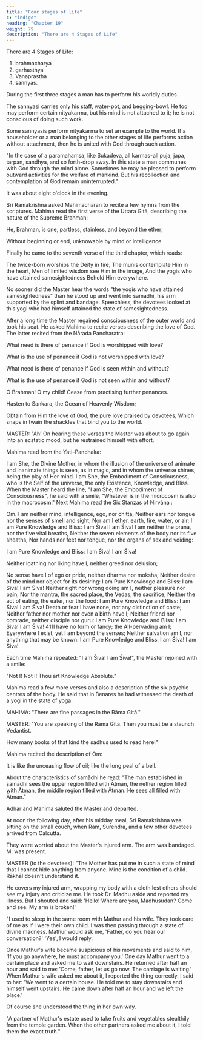 ```yaml
---
title: "Four stages of life"
c: "indigo"
heading: "Chapter 19"
weight: 79
description: "There are 4 Stages of Life"
---
```




There are 4 Stages of Life:

1. brahmacharya
2. garhasthya
3. Vanaprastha
4.  sannyas.

During the first three stages a man has to perform his worldly duties. 

The sannyasi carries only his staff, water-pot, and begging-bowl. He too may perform certain nityakarma, but his mind is not attached to it; he is not conscious of doing such work.

Some sannyasis perform nityakarma to set an example to the world. If a householder or a man belonging to the other stages of life performs action without attachment, then he is united with God through such action. 

"In the case of a paramahamsa, like Sukadeva, all karmas-all puja, japa, tarpan, sandhya, and so forth-drop away. In this state a man communes with God through the mind alone. Sometimes he may be pleased to perform outward activities for the welfare of mankind. But his recollection and contemplation of God remain uninterrupted."

It was about eight o'clock in the evening. 

Sri Ramakrishna asked Mahimacharan to recite a few hymns from the scriptures. Mahima read the first verse of the Uttara Gitā, describing the nature of the Supreme Brahman:

He, Brahman, is one, partless, stainless, and beyond the ether; 


Without beginning or end, unknowable by mind or intelligence.

Finally he came to the seventh verse of the third chapter, which reads:

The twice-born worships the Deity in fire,
The munis contemplate Him in the heart,
Men of limited wisdom see Him in the image,
And the yogis who have attained samesightedness
Behold Him everywhere.

No sooner did the Master hear the words "the yogis who have attained samesightedness" than he stood up and went into samādhi, his arm supported by the splint and bandage.
Speechless, the devotees looked at this yogi who had himself attained the state of samesightedness.

After a long time the Master regained consciousness of the outer world and took his seat. He asked Mahima to recite verses describing the love of God. The latter recited
from the Nārada Pancharatra:

What need is there of penance if God is worshipped with love?

What is the use of penance if God is not worshipped with love?

What need is there of penance if God is seen within and without?

What is the use of penance if God is not seen within and without?

O Brahman! O my child! Cease from practising further penances.

Hasten to Sankara, the Ocean of Heavenly Wisdom;

Obtain from Him the love of God, the pure love praised by devotees, Which snaps in twain the shackles that bind you to the world.

MASTER: "Ah! On hearing these verses the Master was about to go again into an ecstatic mood, but he
restrained himself with effort.

Mahima read from the Yati–Panchaka:

I am She, the Divine Mother, in whom the illusion of the universe of animate and inanimate things is seen, as in magic, and in whom the universe shines, being the play
of Her mind. I am She, the Embodiment of Consciousness, who is the Self of the universe, the only Existence, Knowledge, and Bliss.
When the Master heard the line, "I am She, the Embodiment of Consciousness", he said
with a smile, "Whatever is in the microcosm is also in the macrocosm."
Next Mahima read the Six Stanzas of Nirvāna :

Om. I am neither mind, intelligence, ego, nor chitta,
Neither ears nor tongue nor the senses of smell and sight;
Nor am I ether, earth, fire, water, or air:
I am Pure Knowledge and Bliss: I am Śiva! I am Śiva!
I am neither the prana, nor the five vital breaths,
Neither the seven elements of the body nor its five sheaths,
Nor hands nor feet nor tongue, nor the organs of sex and
voiding:

I am Pure Knowledge and Bliss: I am Śiva! I am Śiva!

Neither loathing nor liking have I, neither greed nor delusion;

No sense have I of ego or pride, neither dharma nor moksha;
Neither desire of the mind nor object for its desiring:
I am Pure Knowledge and Bliss: I am Śiva! I am Śiva!
Neither right nor wrong doing am I, neither pleasure nor pain,
Nor the mantra, the sacred place, the Vedas, the sacrifice;
Neither the act of eating, the eater, nor the food:
I am Pure Knowledge and Bliss: I am Śiva! I am Śiva!
Death or fear I have none, nor any distinction of caste;
Neither father nor mother nor even a birth have I;
Neither friend nor comrade, neither disciple nor guru:
I am Pure Knowledge and Bliss: I am Śiva! I am Śiva!
411I have no form or fancy; the All-pervading am I;
Eyerywhere I exist, yet I am beyond the senses;
Neither salvation am I, nor anything that may be known:
I am Pure Knowledge and Bliss: I am Śiva! I am Śiva!

Each time Mahima repeated: "I am Śiva! I am Śiva!", the Master rejoined with a smile:

"Not I! Not I! Thou art Knowledge Absolute."

Mahima read a few more verses and also a description of the six psychic centres of the body. He said that in Benares he had witnessed the death of a yogi in the state of yoga.

MAHIMA: "There are fine passages in the Rāma Gitā."

MASTER: "You are speaking of the Rāma Gitā. Then you must be a staunch Vedantist.

How many books of that kind the sādhus used to read here!"

Mahima recited the description of Om:

It is like the unceasing flow of oil; like the long peal of a bell.

About the characteristics of samādhi he read: "The man established in samādhi sees the upper region filled with Ātman, the nether region filled with Ātman, the middle region filled with Ātman. He sees all filled with Ātman."

Adhar and Mahima saluted the Master and departed.

At noon the following day, after his midday meal, Sri Ramakrishna was sitting on the small couch, when Ram, Surendra, and a few other devotees arrived from Calcutta.

They were worried about the Master's injured arm. The arm was bandaged. M. was present.

MASTER (to the devotees): "The Mother has put me in such a state of mind that I cannot hide anything from anyone. Mine is the condition of a child. Rākhāl doesn't understand it. 

He covers my injured arm, wrapping my body with a cloth lest others should see my injury and criticize me. He took Dr. Madhu aside and reported my illness. But I
shouted and said: 'Hello! Where are you, Madhusudan? Come and see. My arm is broken!'

"I used to sleep in the same room with Mathur and his wife. They took care of me as if I were their own child. I was then passing through a state of divine madness. Mathur would ask me, 'Father, do you hear our conversation?' 'Yes', I would reply.

Once Mathur's wife became suspicious of his movements and said to him, 'If you go anywhere, he must accompany you.' One day Mathur went to a certain place and asked
me to wait downstairs. He returned after half an hour and said to me: 'Come, father, let us go now. The carriage is waiting.' When Mathur's wife asked me about it, I reported the thing correctly. I said to her: 'We went to a certain house. He told me to stay downstairs and himself went upstairs. He came down after half an hour and we left the place.' 

Of course she understood the thing in her own way.

"A partner of Mathur's estate used to take fruits and vegetables stealthily from the temple garden. When the other partners asked me about it, I told them the exact truth."
